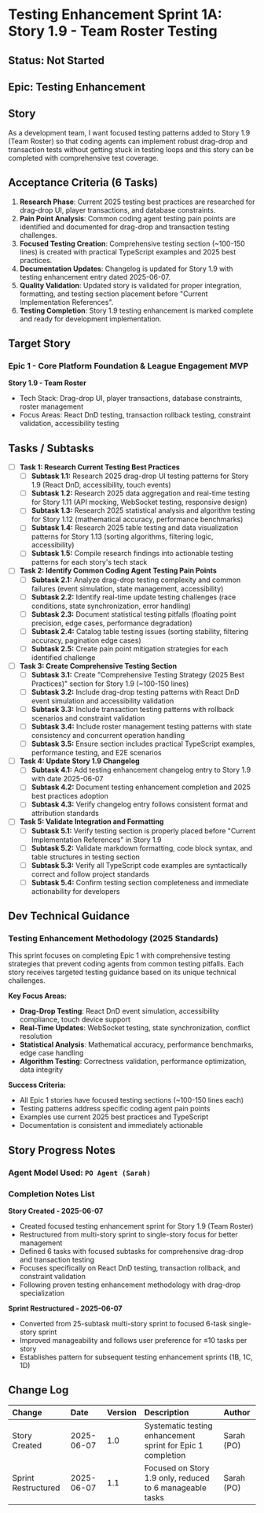 # Testing Enhancement Sprint 1A: Story 1.9 - Team Roster Testing

## Status: Not Started

## Epic: Testing Enhancement

## Story

As a development team, I want focused testing patterns added to Story 1.9 (Team Roster) so that coding agents can implement robust drag-drop and transaction tests without getting stuck in testing loops and this story can be completed with comprehensive test coverage.

## Acceptance Criteria (6 Tasks)

1. **Research Phase**: Current 2025 testing best practices are researched for drag-drop UI, player transactions, and database constraints.
2. **Pain Point Analysis**: Common coding agent testing pain points are identified and documented for drag-drop and transaction testing challenges.
3. **Focused Testing Creation**: Comprehensive testing section (~100-150 lines) is created with practical TypeScript examples and 2025 best practices.
4. **Documentation Updates**: Changelog is updated for Story 1.9 with testing enhancement entry dated 2025-06-07.
5. **Quality Validation**: Updated story is validated for proper integration, formatting, and testing section placement before "Current Implementation References".
6. **Testing Completion**: Story 1.9 testing enhancement is marked complete and ready for development implementation.

## Target Story

### Epic 1 - Core Platform Foundation & League Engagement MVP

**Story 1.9 - Team Roster**
- Tech Stack: Drag-drop UI, player transactions, database constraints, roster management
- Focus Areas: React DnD testing, transaction rollback testing, constraint validation, accessibility testing

## Tasks / Subtasks

- [ ] **Task 1: Research Current Testing Best Practices**
  - [ ] **Subtask 1.1:** Research 2025 drag-drop UI testing patterns for Story 1.9 (React DnD, accessibility, touch events)
  - [ ] **Subtask 1.2:** Research 2025 data aggregation and real-time testing for Story 1.11 (API mocking, WebSocket testing, responsive design)
  - [ ] **Subtask 1.3:** Research 2025 statistical analysis and algorithm testing for Story 1.12 (mathematical accuracy, performance benchmarks)
  - [ ] **Subtask 1.4:** Research 2025 table testing and data visualization patterns for Story 1.13 (sorting algorithms, filtering logic, accessibility)
  - [ ] **Subtask 1.5:** Compile research findings into actionable testing patterns for each story's tech stack

- [ ] **Task 2: Identify Common Coding Agent Testing Pain Points**
  - [ ] **Subtask 2.1:** Analyze drag-drop testing complexity and common failures (event simulation, state management, accessibility)
  - [ ] **Subtask 2.2:** Identify real-time update testing challenges (race conditions, state synchronization, error handling)
  - [ ] **Subtask 2.3:** Document statistical testing pitfalls (floating point precision, edge cases, performance degradation)
  - [ ] **Subtask 2.4:** Catalog table testing issues (sorting stability, filtering accuracy, pagination edge cases)
  - [ ] **Subtask 2.5:** Create pain point mitigation strategies for each identified challenge

- [ ] **Task 3: Create Comprehensive Testing Section**
  - [ ] **Subtask 3.1:** Create "Comprehensive Testing Strategy (2025 Best Practices)" section for Story 1.9 (~100-150 lines)
  - [ ] **Subtask 3.2:** Include drag-drop testing patterns with React DnD event simulation and accessibility validation
  - [ ] **Subtask 3.3:** Include transaction testing patterns with rollback scenarios and constraint validation
  - [ ] **Subtask 3.4:** Include roster management testing patterns with state consistency and concurrent operation handling
  - [ ] **Subtask 3.5:** Ensure section includes practical TypeScript examples, performance testing, and E2E scenarios

- [ ] **Task 4: Update Story 1.9 Changelog**
  - [ ] **Subtask 4.1:** Add testing enhancement changelog entry to Story 1.9 with date 2025-06-07
  - [ ] **Subtask 4.2:** Document testing enhancement completion and 2025 best practices adoption
  - [ ] **Subtask 4.3:** Verify changelog entry follows consistent format and attribution standards

- [ ] **Task 5: Validate Integration and Formatting**
  - [ ] **Subtask 5.1:** Verify testing section is properly placed before "Current Implementation References" in Story 1.9
  - [ ] **Subtask 5.2:** Validate markdown formatting, code block syntax, and table structures in testing section
  - [ ] **Subtask 5.3:** Verify all TypeScript code examples are syntactically correct and follow project standards
  - [ ] **Subtask 5.4:** Confirm testing section completeness and immediate actionability for developers

## Dev Technical Guidance

### **Testing Enhancement Methodology (2025 Standards)**

This sprint focuses on completing Epic 1 with comprehensive testing strategies that prevent coding agents from common testing pitfalls. Each story receives targeted testing guidance based on its unique technical challenges.

**Key Focus Areas:**
- **Drag-Drop Testing**: React DnD event simulation, accessibility compliance, touch device support
- **Real-Time Updates**: WebSocket testing, state synchronization, conflict resolution
- **Statistical Analysis**: Mathematical accuracy, performance benchmarks, edge case handling
- **Algorithm Testing**: Correctness validation, performance optimization, data integrity

**Success Criteria:**
- All Epic 1 stories have focused testing sections (~100-150 lines each)
- Testing patterns address specific coding agent pain points
- Examples use current 2025 best practices and TypeScript
- Documentation is consistent and immediately actionable

## Story Progress Notes

### Agent Model Used: `PO Agent (Sarah)`

### Completion Notes List

**Story Created - 2025-06-07**
- Created focused testing enhancement sprint for Story 1.9 (Team Roster)
- Restructured from multi-story sprint to single-story focus for better management
- Defined 6 tasks with focused subtasks for comprehensive drag-drop and transaction testing
- Focuses specifically on React DnD testing, transaction rollback, and constraint validation
- Following proven testing enhancement methodology with drag-drop specialization

**Sprint Restructured - 2025-06-07**
- Converted from 25-subtask multi-story sprint to focused 6-task single-story sprint
- Improved manageability and follows user preference for ≤10 tasks per story
- Establishes pattern for subsequent testing enhancement sprints (1B, 1C, 1D)

## Change Log

| Change                                    | Date       | Version | Description                                     | Author     |
| :---------------------------------------- | :--------- | :------ | :---------------------------------------------- | :--------- |
| Story Created                            | 2025-06-07 | 1.0     | Systematic testing enhancement sprint for Epic 1 completion | Sarah (PO) |
| Sprint Restructured                      | 2025-06-07 | 1.1     | Focused on Story 1.9 only, reduced to 6 manageable tasks | Sarah (PO) |
